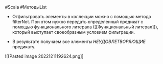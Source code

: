 #Scala #МетодыList 

* Отфильтровать элементы в коллекции можно с помощью метода filterNot. При этом нужно передать определенный предикат с помощью функционального литерала ([[Функциональный литерал]]), который выступает своеобразным условием фильтрации. 

* В результате получаем все элементы *НЕУДОВЛЕТВОРЯЮЩИЕ* предикату.

![[Pasted image 20221211192624.png]]